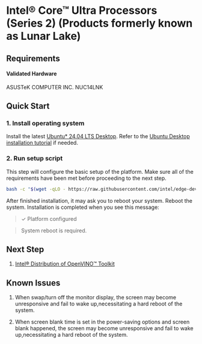 # Intel® Core™ Ultra Processors (Series 2) (Products formerly known as Lunar Lake)

## Requirements

#### Validated Hardware
ASUSTeK COMPUTER INC. NUC14LNK

## Quick Start

### 1. Install operating system

Install the latest [Ubuntu* 24.04 LTS Desktop](https://releases.ubuntu.com/noble/). Refer to the [Ubuntu Desktop installation tutorial](https://ubuntu.com/tutorials/install-ubuntu-desktop) if needed.


### 2. Run setup script

This step will configure the basic setup of the platform. Make sure all of the requirements have been met before proceeding to the next step.

```bash
bash -c "$(wget -qLO - https://raw.githubusercontent.com/intel/edge-developer-kit-reference-scripts/refs/heads/main/platforms/coreultra/lnl/setup.sh)"
```
After finished installation, it may ask you to reboot your system. Reboot the system. 
Installation is completed when you see this message:
> ✓ Platform configured

> System reboot is required.

## Next Step
1. [Intel® Distribution of OpenVINO™ Toolkit](./usecases/openvino/README.md)

## Known Issues
1. When swap/turn off the monitor display, the screen may become unresponsive and fail to wake up,necessitating a hard reboot of the system.

    
2. When screen blank time is set in the power-saving options and screen blank happened, the screen may become unresponsive and fail to wake up,necessitating a hard reboot of the system.
